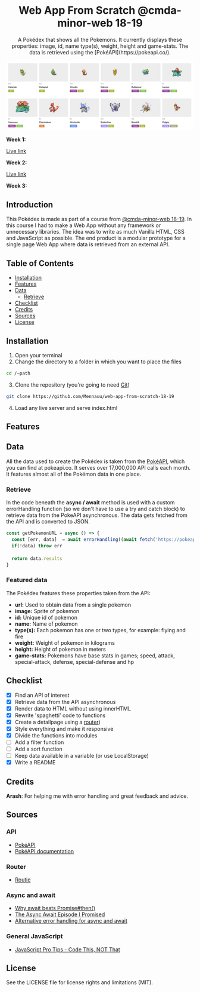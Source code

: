 <h1 style="text-align: center;">Web App From Scratch @cmda-minor-web 18-19</h1>

<p style="text-align: center;">A Pokédex that shows all the Pokemons. It currently displays these properties: image, id, name type(s), weight, height and game-stats. The data is retrieved using the [PokéAPI](https://pokeapi.co/).</p>

![preview](week1/public/images/preview.png)

**Week 1:**
<!-- Add a link to your live demo in Github Pages 🌐-->
[Live link](https://mennauu.github.io/web-app-from-scratch-18-19/week1)

**Week 2:**
<!-- Add a link to your live demo in Github Pages 🌐-->
[Live link](https://mennauu.github.io/web-app-from-scratch-18-19/week2)

**Week 3:**
<!-- ☝️ replace this description with a description of your own work -->
## Introduction
This Pokédex is made as part of a course from [@cmda-minor-web 18-19](https://github.com/cmda-minor-web/web-app-from-scratch-1819). In this course I had to make a Web App without any framework or unnecessary libraries. The idea was to write as much Vanilla HTML, CSS and JavaScript as possible. The end product is a modular prototype for a single page Web App where data is retrieved from an external API.

<!-- Maybe a table of contents here? 📚 -->
## Table of Contents

- [Installation](#installation)
- [Features](#interaction)
- [Data](#data)
  - [Retrieve](#retrieve)
- [Checklist](#checklist)
- [Credits](#credits)
- [Sources](#sources)
- [License](#license)

<!-- How about a section that describes how to install this project? 🤓 -->
## Installation
1. Open your terminal
2. Change the directory to a folder in which you want to place the files
```bash
cd /~path
```
3. Clone the repository (you're going to need [Git](https://www.linode.com/docs/development/version-control/how-to-install-git-on-linux-mac-and-windows/))
```bash
git clone https://github.com/Mennauu/web-app-from-scratch-18-19
```
4. Load any live server and serve index.html

<!-- ...but how does one use this project? What are its features 🤔 -->
## Features

<!-- What external data source is featured in your project and what are its properties 🌠 -->
## Data
All the data used to create the Pokédex is taken from the [PokéAPI](pokeapi.co), which you can find at pokeapi.co. It serves over 17,000,000 API calls each month. It features almost all of the Pokémon data in one place.

### Retrieve
In the code beneath the **async / await** method is used with a custom errorHandling function (so we don't have to use a try and catch block) to retrieve data from the PokeAPI asynchronous. The data gets fetched from the API and is converted to JSON.

```Javascript
const getPokemonURL = async () => {
  const [err, data]  = await errorHandling((await fetch('https://pokeapi.co/api/v2/pokemon/?limit=20')).json())
  if(!data) throw err
  
  return data.results
}
```

### Featured data
The Pokédex features these properties taken from the API:
- **url:** Used to obtain data from a single pokemon
- **image:** Sprite of pokemon
- **id:** Unique id of pokemon
- **name:** Name of pokemon
- **type(s):** Each pokemon has one or two types, for example: flying and fire
- **weight:** Weight of pokemon in kilograms
- **height:** Height of pokemon in meters
- **game-stats:** Pokemons have base stats in games; speed, attack, special-attack, defense, special-defense and hp

<!-- Maybe a checklist of done stuff and stuff still on your wishlist? ✅ -->
## Checklist
- [x] Find an API of interest
- [x] Retrieve data from the API asynchronous
- [x] Render data to HTML without using innerHTML
- [X] Rewrite 'spaghetti' code to functions
- [X] Create a detailpage using a [router](http://projects.jga.me/routie/))
- [X] Style everything and make it responsive
- [X] Divide the functions into modules
- [ ] Add a filter function
- [ ] Add a sort function
- [ ] Keep data available in a variable (or use LocalStorage)
- [X] Write a README

<!-- Maybe someone helped me 🤔-->
## Credits
**Arash**: For helping me with error handling and great feedback and advice.

<!-- Maybe I used some awesome sources that I can mention 🤔-->
## Sources

### API
- [PokéAPI](https://pokeapi.co/)
- [PokéAPI documentation](https://pokeapi.co/docs/v2.html)

### Router
- [Routie](http://projects.jga.me/routie/)

### Async and await
- [Why await beats Promise#then()](https://mathiasbynens.be/notes/async-stack-traces)
- [The Async Await Episode I Promised](https://www.youtube.com/watch?v=vn3tm0quoqE)
- [Alternative error handling for async and await](https://stackoverflow.com/a/49311904 )

### General JavaScript
- [JavaScript Pro Tips - Code This, NOT That](https://www.youtube.com/watch?v=Mus_vwhTCq0)

<!-- How about a license here? 📜 (or is it a licence?) 🤷 -->
## License 
See the LICENSE file for license rights and limitations (MIT).